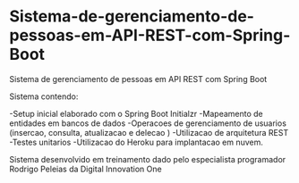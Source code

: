 # Sistema-de-gerenciamento-de-pessoas-em-API-REST-com-Spring-Boot
Sistema de gerenciamento de pessoas em API REST com Spring Boot

Sistema contendo:

-Setup inicial elaborado com o Spring Boot Initialzr -Mapeamento de entidades em bancos de dados -Operacoes de gerenciamento de usuarios (insercao, consulta, atualizacao e delecao ) -Utilizacao de arquitetura REST -Testes unitarios -Utilizacao do Heroku para implantacao em nuvem.

Sistema desenvolvido em treinamento dado pelo especialista programador Rodrigo Peleias da Digital Innovation One
